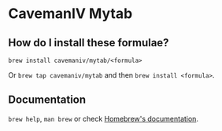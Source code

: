 # CavemanIV Mytab

## How do I install these formulae?

`brew install cavemaniv/mytab/<formula>`

Or `brew tap cavemaniv/mytab` and then `brew install <formula>`.

## Documentation

`brew help`, `man brew` or check [Homebrew's documentation](https://docs.brew.sh).
